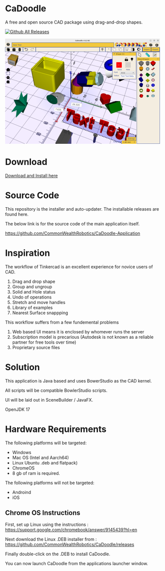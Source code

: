 # CaDoodle
A free and open source CAD package using drag-and-drop shapes. 

[![Github All Releases](https://img.shields.io/github/downloads/CommonWealthRobotics/CaDoodle/total.svg)]()

![Screen Shot](CaDoodle-Screenshot.png)

# Download

[Download and Install here](https://github.com/CommonWealthRobotics/CaDoodle/releases)

# Source Code

This repository is the installer and auto-updater. The installable releases are found here. 

The below link is for the source code of the main application itself.

https://github.com/CommonWealthRobotics/CaDoodle-Application


# Inspiration

The workflow of Tinkercad is an excellent experience for novice users of CAD. 

1. Drag and drop shape
2. Group and ungroup
3. Solid and Hole status
4. Undo of operations
5. Stretch and move handles
6. Library of examples
7. Nearest Surface snappping


This workflow suffers from a few fundemental problems

1. Web based UI means it is enclosed by whomever runs the server
2. Subscription model is precarious (Autodesk is not known as a reliable partner for free tools over time)
3. Proprietary source files

# Solution 

This application is Java based and uses BowerStudio as the CAD kernel.

All scripts will be compatible BowlerStudio scripts. 

UI will be laid out in SceneBuilder / JavaFX.

OpenJDK 17 

# Hardware Requirements

The following platforms will be targeted:

* Windows
* Mac OS (Intel and Aarch64)
* Linux Ubuntu .deb and flatpack)
* ChromeOS
* 8 gb of ram is required.
  
The following platforms will not be targeted:

* Androind
* iOS

## Chrome OS Instructions

First, set up Linux using the instructions : https://support.google.com/chromebook/answer/9145439?hl=en

Next download the Linux .DEB installer from : https://github.com/CommonWealthRobotics/CaDoodle/releases

Finally double-click on the .DEB to install CaDoodle.

You can now launch CaDoodle from the applications launcher window. 






 
  
